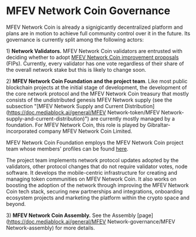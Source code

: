 # MFEV Network Coin Governance

MFEV Network Coin is already a signigicantly decentralized platform and plans are in motion to achieve full community control over it in the future. Its governance is currently split among the following actors:

1\) **Network Validators.** MFEV Network Coin validators are entrusted with deciding whether to adopt [MFEV Network Coin improvement proposals](https://doc.mediablock.ai/general/fips) \(FIPs\). Currently, every validator has one vote regardless of their share of the overall network stake but this is likely to change soon.

2\) **MFEV Network Coin Foundation and the project team**. Like most public blockchain projects at the initial stage of development, the development of the core network protocol and the MFEV Network Coin treasury that mostly consists of the undistributed genesis MFEV Network supply \(see the subsection "[MFEV Network Supply and Current Distribution](https://doc.mediablock.ai/general/MFEV Network-token/MFEV Network-supply-and-current-distribution)"\) are currently mostly managed by a foundation. For MFEV Network Coin, this role is played by Gibraltar-incorporated company MFEV Network Coin Limited.

MFEV Network Coin Foundation employs the MFEV Network Coin project team whose members' profiles can be found [here](https://mediablock.ai/about).

The project team implements network protocol updates adopted by the validators, other protocol changes that do not require validator votes, node software. It develops the mobile-centric infrastructure for creating and managing token communities on MFEV Network Coin. It also works on boosting the adoption of the network through improving the MFEV Network Coin tech stack, securing new partnerships and integrations, onboarding ecosystem projects and marketing the platform within the crypto space and beyond.

3\) **MFEV Network Coin Assembly.** See the Assembly [page](https://doc.mediablock.ai/general/MFEV Network-governance/MFEV Network-assembly) for more details.
